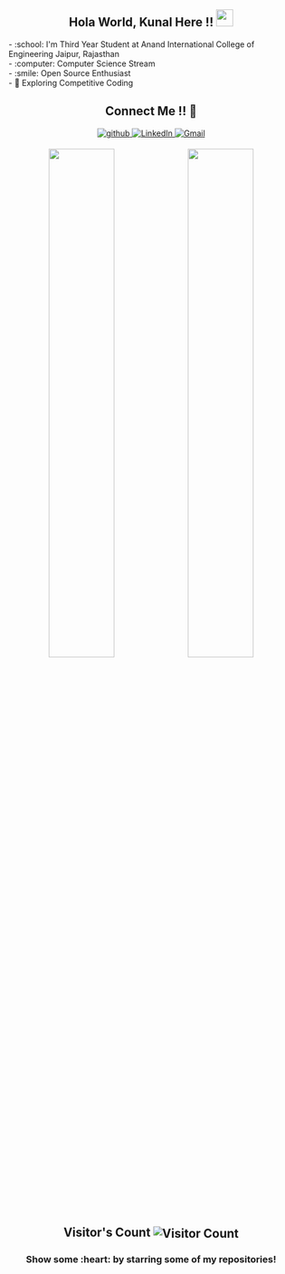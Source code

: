 <h2 align="center">Hola World, Kunal Here !! <img src="https://raw.githubusercontent.com/MartinHeinz/MartinHeinz/master/wave.gif" width="30px"></h2>
  - :school: I'm Third Year Student at Anand International College of Engineering Jaipur, Rajasthan <br>
  - :computer: Computer Science Stream<br>
  - :smile: Open Source Enthusiast<br>
  - 🤔 Exploring Competitive Coding <br>

<h2 align="center">Connect Me !! 🤝</h2> 

<p align="center">
<a href="https://github.com/KunalSharmaCoder" target="_blank">
<img src=https://img.shields.io/badge/github-%2324292e.svg?&style=for-the-badge&logo=github&logoColor=white alt=github style="margin-bottom: 5px;" />
</a>
<a href="https://www.linkedin.com/in/https://www.linkedin.com/in/kunal-sharma-11654a1b2/" target="_blank">
<img alt="LinkedIn" src="https://img.shields.io/badge/linkedin%20-%230077B5.svg?&style=for-the-badge&logo=linkedin&logoColor=white"/>
</a>
<a href="mailto:ks504783@gmail.com">
<img alt="Gmail" src="https://img.shields.io/badge/Gmail-D14836?style=for-the-badge&logo=gmail&logoColor=white" />
</a>
</p> 

<div align="center">
  <img width="48%" src="https://github-readme-stats.vercel.app/api?username=KunalSharmaCoder&theme=radical&show_icons=true" />
  <img width="48%" src="https://github-readme-streak-stats.herokuapp.com/?user=KunalSharmaCoder&theme=radical&show_icons=true" />
</div>


<h2 align="center">Visitor's Count <img align="center" src="https://profile-counter.glitch.me/KunalSharmaCoder/count.svg" alt="Visitor Count" /></h2>
<h3 align="center">Show some :heart: by starring some of my repositories! </h3>
